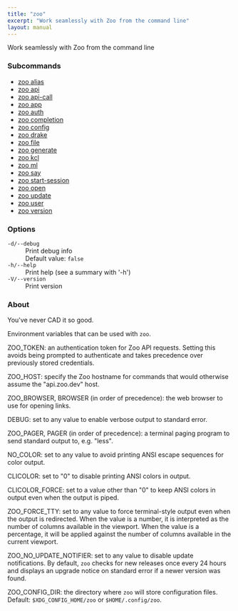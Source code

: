 ```yaml
---
title: "zoo"
excerpt: "Work seamlessly with Zoo from the command line"
layout: manual
---
```


Work seamlessly with Zoo from the command line

### Subcommands

* [zoo alias](./zoo_alias)
* [zoo api](./zoo_api)
* [zoo api-call](./zoo_api-call)
* [zoo app](./zoo_app)
* [zoo auth](./zoo_auth)
* [zoo completion](./zoo_completion)
* [zoo config](./zoo_config)
* [zoo drake](./zoo_drake)
* [zoo file](./zoo_file)
* [zoo generate](./zoo_generate)
* [zoo kcl](./zoo_kcl)
* [zoo ml](./zoo_ml)
* [zoo say](./zoo_say)
* [zoo start-session](./zoo_start-session)
* [zoo open](./zoo_open)
* [zoo update](./zoo_update)
* [zoo user](./zoo_user)
* [zoo version](./zoo_version)

### Options

<dl class="flags">
   <dt><code>-d/--debug</code></dt>
   <dd>Print debug info<br/>Default value: <code>false</code></dd>

   <dt><code>-h/--help</code></dt>
   <dd>Print help (see a summary with '-h')</dd>

   <dt><code>-V/--version</code></dt>
   <dd>Print version</dd>
</dl>


### About

You've never CAD it so good.

Environment variables that can be used with `zoo`.

ZOO_TOKEN: an authentication token for Zoo API requests. Setting this avoids being prompted to authenticate and takes precedence over previously stored credentials.

ZOO_HOST: specify the Zoo hostname for commands that would otherwise assume the "api.zoo.dev" host.

ZOO_BROWSER, BROWSER (in order of precedence): the web browser to use for opening links.

DEBUG: set to any value to enable verbose output to standard error.

ZOO_PAGER, PAGER (in order of precedence): a terminal paging program to send standard output to, e.g. "less".

NO_COLOR: set to any value to avoid printing ANSI escape sequences for color output.

CLICOLOR: set to "0" to disable printing ANSI colors in output.

CLICOLOR_FORCE: set to a value other than "0" to keep ANSI colors in output even when the output is piped.

ZOO_FORCE_TTY: set to any value to force terminal-style output even when the output is redirected. When the value is a number, it is interpreted as the number of columns available in the viewport. When the value is a percentage, it will be applied against the number of columns available in the current viewport.

ZOO_NO_UPDATE_NOTIFIER: set to any value to disable update notifications. By default, `zoo` checks for new releases once every 24 hours and displays an upgrade notice on standard error if a newer version was found.

ZOO_CONFIG_DIR: the directory where `zoo` will store configuration files. Default: `$XDG_CONFIG_HOME/zoo` or `$HOME/.config/zoo`.